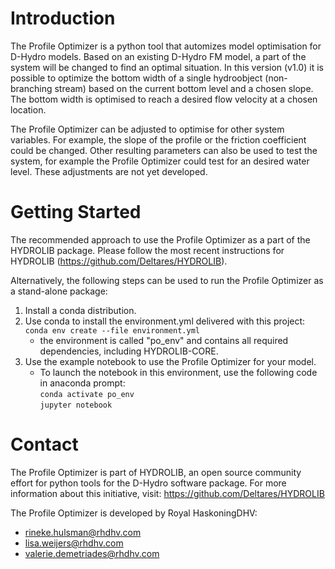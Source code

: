 # Introduction 
The Profile Optimizer is a python tool that automizes model optimisation for D-Hydro models. 
Based on an existing D-Hydro FM model, a part of the system will be changed to find an optimal situation. 
In this version (v1.0) it is possible to optimize the bottom width of a single hydroobject (non-branching stream)
based on the current bottom level and a chosen slope. 
The bottom width is optimised to reach a desired flow velocity at a chosen location. 

The Profile Optimizer can be adjusted to optimise for other system variables. For example, the slope of the profile or the friction coefficient could be changed. 
Other resulting parameters can also be used to test the system, for example the Profile Optimizer could test for an desired water level. 
These adjustments are not yet developed. 

# Getting Started
The recommended approach to use the Profile Optimizer as a part of the HYDROLIB package. 
Please follow the most recent instructions for HYDROLIB (https://github.com/Deltares/HYDROLIB).

Alternatively, the following steps can be used to run the Profile Optimizer as a stand-alone package:
1.  Install a conda distribution. 
2.  Use conda to install the environment.yml delivered with this project:  
    `conda env create --file environment.yml`  
    - the environment is called "po_env" and contains all required dependencies, including HYDROLIB-CORE.
3.  Use the example notebook to use the Profile Optimizer for your model.
    - To launch the notebook in this environment, use the following code in anaconda prompt:  
    `conda activate po_env`  
    `jupyter notebook`

# Contact 
The Profile Optimizer is part of HYDROLIB, an open source community effort for python tools for the D-Hydro software package. 
For more information about this initiative, visit: https://github.com/Deltares/HYDROLIB

The Profile Optimizer is developed by Royal HaskoningDHV:
- rineke.hulsman@rhdhv.com
- lisa.weijers@rhdhv.com
- valerie.demetriades@rhdhv.com